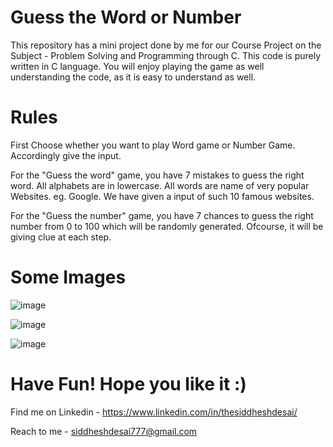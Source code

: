 # Guess the Word or Number
This repository has a mini project done by me for our Course Project on the Subject - Problem Solving and Programming through C. This code is purely written in C language. You will enjoy playing the game as well understanding the code, as it is easy to understand as well.
# Rules
First Choose whether you want to play Word game or Number Game. Accordingly give the input.

For the "Guess the word" game, you have 7 mistakes to guess the right word. All alphabets are in lowercase. All words are name of very popular Websites. eg. Google. We have given a input of such 10 famous websites.

For the "Guess the number" game, you have 7 chances to guess the right number from 0 to 100 which will be randomly generated. Ofcourse, it will be giving clue at each step.

# Some Images 

![image](https://user-images.githubusercontent.com/109237545/178794505-e05a2f56-759a-40f8-a63a-d25db5538c2b.png)

![image](https://user-images.githubusercontent.com/109237545/178794713-5dda2a52-2196-4742-af71-de9a2731658e.png)

![image](https://user-images.githubusercontent.com/109237545/178794992-bd4a5dfd-ba58-4539-afd1-9c711e00f12d.png)


# Have Fun! Hope you like it :)
Find me on Linkedin - https://www.linkedin.com/in/thesiddheshdesai/

Reach to me - siddheshdesai777@gmail.com
